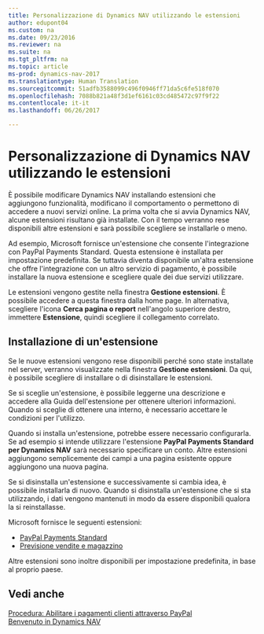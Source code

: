 ```yaml
---
title: Personalizzazione di Dynamics NAV utilizzando le estensioni
author: edupont04
ms.custom: na
ms.date: 09/23/2016
ms.reviewer: na
ms.suite: na
ms.tgt_pltfrm: na
ms.topic: article
ms-prod: dynamics-nav-2017
ms.translationtype: Human Translation
ms.sourcegitcommit: 51adfb3588099c496f0946ff71da5c6fe518f070
ms.openlocfilehash: 7088b821a48f3d1ef6161c03cd485472c97f9f22
ms.contentlocale: it-it
ms.lasthandoff: 06/26/2017

---
```


# <a name="customizing-dynamics-nav-using-extensions"></a>Personalizzazione di Dynamics NAV utilizzando le estensioni
È possibile modificare Dynamics NAV installando estensioni che aggiungono funzionalità, modificano il comportamento o permettono di accedere a nuovi servizi online.
La prima volta che si avvia Dynamics NAV, alcune estensioni risultano già installate. Con il tempo verranno rese disponibili altre estensioni e sarà possibile scegliere se installarle o meno.

Ad esempio, Microsoft fornisce un'estensione che consente l'integrazione con PayPal Payments Standard. Questa estensione è installata per impostazione predefinita.
Se tuttavia diventa disponibile un'altra estensione che offre l'integrazione con un altro servizio di pagamento, è possibile installare la nuova estensione e scegliere quale dei due servizi utilizzare.  

Le estensioni vengono gestite nella finestra **Gestione estensioni**. È possibile accedere a questa finestra dalla home page. In alternativa, scegliere l'icona **Cerca pagina o report** nell'angolo superiore destro, immettere **Estensione**, quindi scegliere il collegamento correlato.   

## <a name="installing-an-extension"></a>Installazione di un'estensione
Se le nuove estensioni vengono rese disponibili perché sono state installate nel server, verranno visualizzate nella finestra **Gestione estensioni**. Da qui, è possibile scegliere di installare o di disinstallare le estensioni.  

Se si sceglie un'estensione, è possibile leggerne una descrizione e accedere alla Guida dell'estensione per ottenere ulteriori informazioni. Quando si sceglie di ottenere una interno, è necessario accettare le condizioni per l'utilizzo.  

Quando si installa un'estensione, potrebbe essere necessario configurarla. Se ad esempio si intende utilizzare l'estensione **PayPal Payments Standard per Dynamics NAV** sarà necessario specificare un conto.
Altre estensioni aggiungono semplicemente dei campi a una pagina esistente oppure aggiungono una nuova pagina.   

Se si disinstalla un'estensione e successivamente si cambia idea, è possibile installarla di nuovo. Quando si disinstalla un'estensione che si sta utilizzando, i dati vengono mantenuti in modo da essere disponibili qualora la si reinstallasse.  

Microsoft fornisce le seguenti estensioni:  
- [PayPal Payments Standard](ui-extensions-paypal-payments-standard.md)  
- [Previsione vendite e magazzino](ui-extensions-sales-forecast.md)  

Altre estensioni sono inoltre disponibili per impostazione predefinita, in base al proprio paese.

## <a name="see-also"></a>Vedi anche  
[Procedura: Abilitare i pagamenti clienti attraverso PayPal](sales-how-enable-customer-payments-paypal.md)  
[Benvenuto in Dynamics NAV](across-get-started.md)  

